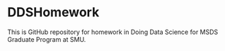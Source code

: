 # DDSHomework
This is GitHub repository for homework in Doing Data Science for MSDS Graduate Program at SMU.

